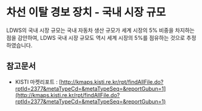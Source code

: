 # 차선 이탈 경보 장치 - 국내 시장 규모

LDWS의 국내 시장 규모는 국내 자동차 생산 규모가 세계 시장의 5% 비중을 차지하는 점을 감안하여, LDWS 국내 시장 규모도 역시 세계 시장의 5%를 점유하는 것으로 추정하였습니다.

## 참고문서
- KISTI 마켓리포트 : [http://kmaps.kisti.re.kr/rpt/findAllFile.do?rptId=2377&metaTypeCd=&metaTypeSeq=&reportGubun=1](http://kmaps.kisti.re.kr/rpt/findAllFile.do?rptId=2377&metaTypeCd=&metaTypeSeq=&reportGubun=1)
